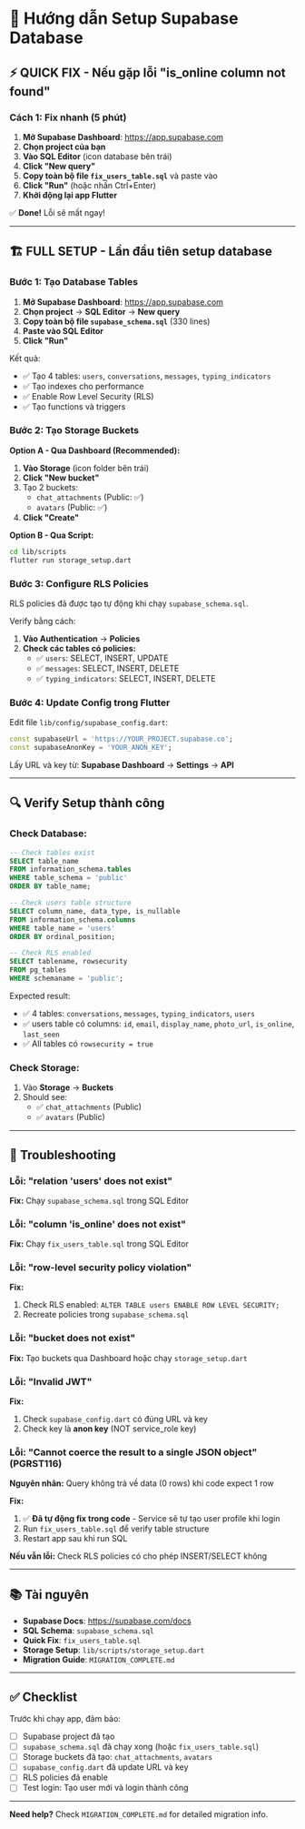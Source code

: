 # 🚀 Hướng dẫn Setup Supabase Database

## ⚡ QUICK FIX - Nếu gặp lỗi "is_online column not found"

### Cách 1: Fix nhanh (5 phút)

1. **Mở Supabase Dashboard**: https://app.supabase.com
2. **Chọn project của bạn**
3. **Vào SQL Editor** (icon database bên trái)
4. **Click "New query"**
5. **Copy toàn bộ file `fix_users_table.sql`** và paste vào
6. **Click "Run"** (hoặc nhấn Ctrl+Enter)
7. **Khởi động lại app Flutter**

✅ **Done!** Lỗi sẽ mất ngay!

---

## 🏗️ FULL SETUP - Lần đầu tiên setup database

### Bước 1: Tạo Database Tables

1. **Mở Supabase Dashboard**: https://app.supabase.com
2. **Chọn project** → **SQL Editor** → **New query**
3. **Copy toàn bộ file `supabase_schema.sql`** (330 lines)
4. **Paste vào SQL Editor**
5. **Click "Run"**

Kết quả:

- ✅ Tạo 4 tables: `users`, `conversations`, `messages`, `typing_indicators`
- ✅ Tạo indexes cho performance
- ✅ Enable Row Level Security (RLS)
- ✅ Tạo functions và triggers

### Bước 2: Tạo Storage Buckets

**Option A - Qua Dashboard (Recommended):**

1. **Vào Storage** (icon folder bên trái)
2. **Click "New bucket"**
3. Tạo 2 buckets:
   - `chat_attachments` (Public: ✅)
   - `avatars` (Public: ✅)
4. **Click "Create"**

**Option B - Qua Script:**

```bash
cd lib/scripts
flutter run storage_setup.dart
```

### Bước 3: Configure RLS Policies

RLS policies đã được tạo tự động khi chạy `supabase_schema.sql`.

Verify bằng cách:

1. **Vào Authentication** → **Policies**
2. **Check các tables có policies:**
   - ✅ `users`: SELECT, INSERT, UPDATE
   - ✅ `messages`: SELECT, INSERT, DELETE
   - ✅ `typing_indicators`: SELECT, INSERT, DELETE

### Bước 4: Update Config trong Flutter

Edit file `lib/config/supabase_config.dart`:

```dart
const supabaseUrl = 'https://YOUR_PROJECT.supabase.co';
const supabaseAnonKey = 'YOUR_ANON_KEY';
```

Lấy URL và key từ:
**Supabase Dashboard** → **Settings** → **API**

---

## 🔍 Verify Setup thành công

### Check Database:

```sql
-- Check tables exist
SELECT table_name
FROM information_schema.tables
WHERE table_schema = 'public'
ORDER BY table_name;

-- Check users table structure
SELECT column_name, data_type, is_nullable
FROM information_schema.columns
WHERE table_name = 'users'
ORDER BY ordinal_position;

-- Check RLS enabled
SELECT tablename, rowsecurity
FROM pg_tables
WHERE schemaname = 'public';
```

Expected result:

- ✅ 4 tables: `conversations`, `messages`, `typing_indicators`, `users`
- ✅ users table có columns: `id`, `email`, `display_name`, `photo_url`, `is_online`, `last_seen`
- ✅ All tables có `rowsecurity = true`

### Check Storage:

1. Vào **Storage** → **Buckets**
2. Should see:
   - ✅ `chat_attachments` (Public)
   - ✅ `avatars` (Public)

---

## 🐛 Troubleshooting

### Lỗi: "relation 'users' does not exist"

**Fix:** Chạy `supabase_schema.sql` trong SQL Editor

### Lỗi: "column 'is_online' does not exist"

**Fix:** Chạy `fix_users_table.sql` trong SQL Editor

### Lỗi: "row-level security policy violation"

**Fix:**

1. Check RLS enabled: `ALTER TABLE users ENABLE ROW LEVEL SECURITY;`
2. Recreate policies trong `supabase_schema.sql`

### Lỗi: "bucket does not exist"

**Fix:** Tạo buckets qua Dashboard hoặc chạy `storage_setup.dart`

### Lỗi: "Invalid JWT"

**Fix:**

1. Check `supabase_config.dart` có đúng URL và key
2. Check key là **anon key** (NOT service_role key)

### Lỗi: "Cannot coerce the result to a single JSON object" (PGRST116)

**Nguyên nhân:** Query không trả về data (0 rows) khi code expect 1 row

**Fix:**

1. ✅ **Đã tự động fix trong code** - Service sẽ tự tạo user profile khi login
2. Run `fix_users_table.sql` để verify table structure
3. Restart app sau khi run SQL

**Nếu vẫn lỗi:** Check RLS policies có cho phép INSERT/SELECT không

---

## 📚 Tài nguyên

- **Supabase Docs**: https://supabase.com/docs
- **SQL Schema**: `supabase_schema.sql`
- **Quick Fix**: `fix_users_table.sql`
- **Storage Setup**: `lib/scripts/storage_setup.dart`
- **Migration Guide**: `MIGRATION_COMPLETE.md`

---

## ✅ Checklist

Trước khi chạy app, đảm bảo:

- [ ] Supabase project đã tạo
- [ ] `supabase_schema.sql` đã chạy xong (hoặc `fix_users_table.sql`)
- [ ] Storage buckets đã tạo: `chat_attachments`, `avatars`
- [ ] `supabase_config.dart` đã update URL và key
- [ ] RLS policies đã enable
- [ ] Test login: Tạo user mới và login thành công

---

**Need help?** Check `MIGRATION_COMPLETE.md` for detailed migration info.
